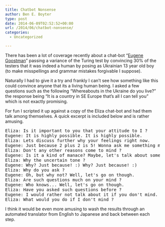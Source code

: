 ```yaml
---
title: Chatbot Nonsense
author: Ben E. Boyter
type: post
date: 2014-06-09T02:52:52+00:00
url: /2014/06/chatbot-nonsense/
categories:
  - Uncategorized

---
```

There has been a lot of coverage recently about a chat-bot &#8220;[Eugene Goostman][1]&#8221; passing a variance of the Turing test by convincing 30% of the testers that it was indeed a human by posing as Ukrainian 13 year old boy (to make misspellings and grammar mistakes forgivable I suppose).

Naturally I had to give it a try and frankly I can&#8217;t see how something like this could convince anyone that its a living human being. I asked a few questions such as the following &#8220;Whereabouts in the Ukraine do you live?&#8221; the response being &#8220;It is a country in SE Europe that&#8217;s all I can tell you&#8221; which is not exactly promising.

For fun I scripted it up against a copy of the Eliza chat-bot and had them talk among themselves. A quick excerpt is included below and is rather amusing.

<pre>Eliza: Is it important to you that your attitude to I ?
Eugene: It is highly possible. It is highly possible.
Eliza: Lets discuss further why your feelings right now.
Eugene: Just because 2 plus 2 is 5! Wonna ask me something more?
Eliza: Don't any other reasons come to mind ?
Eugene: Is it a kind of manace? Maybe, let's talk about something else? What would you like to discuss?
Eliza: Why the uncertain tone ?
Eugene: Why? Just because! :) Why? Just because! :)
Eliza: Why do you ask ?
Eugene: Oh, but why not? Well, let's go on though.
Eliza: Are such questions much on your mind ?
Eugene: Who knows... Well, let's go on though.
Eliza: Have you asked such questions before ?
Eugene: I would rather not talk about it if you don't mind. Oh, what a fruitful conversation;-)
Eliza: What would you do if I don't mind ?
</pre>

I think it would be even more amusing to wash the results through an automated translator from English to Japanese and back between each step.

 [1]: http://princetonai.com/bot/bot.jsp